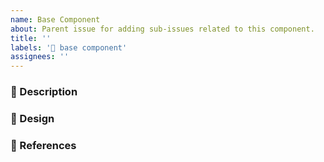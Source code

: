 ```yaml
---
name: Base Component
about: Parent issue for adding sub-issues related to this component.
title: ''
labels: '🧩 base component'
assignees: ''
---
```


### 📝 Description
<!-- Generic descripton of the component, a screenshot if available  -->

### 🎨 Design
<!-- Link to the Figma Design File if available -->

### 🔗 References
<!-- Add references to other Design Systems that implement this component -->
